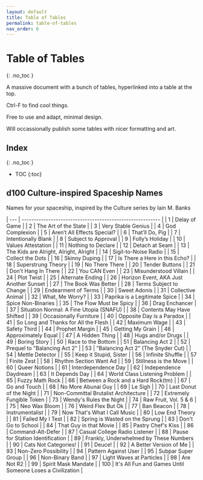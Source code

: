 ```yaml
---
layout: default
title: Table of Tables
permalink: table-of-tables
nav_order: 6
---
```


# Table of Tables

{: .no_toc }

A massive document with a bunch of tables, hyperlinked into a table at the top.

Ctrl-F to find cool things.

Free to use and adapt, minimal design.

Will occassionally publish some tables with nicer formatting and art.

## Index ##
{: .no_toc }
- TOC
{:toc}

## d100 Culture-inspired Spaceship Names

Names for your spaceship, inspired by the Culture series by Iain M. Banks

| --- | --------------------------------------------------------- |
| 1   | Delay of Game                                             |
| 2   | The Art of the State                                      |
| 3   | Very Stable Genius                                        |
| 4   | God Complexion                                            |
| 5   | Aren’t All Effects Special?                               |
| 6   | That’ll Do, Pig                                           |
| 7   | Intentionally Blank                                       |
| 8   | Subject to Approval                                       |
| 9   | Folly’s Holiday                                           |
| 10  | Values Attestation                                        |
| 11  | Nothing to Declare                                        |
| 12  | Detach at Seam                                            |
| 13  | The Kids are Alright, Alright, Alright                    |
| 14  | Sigil-to-Noise Radio                                      |
| 15  | Collect the Dots                                          |
| 16  | Skinny Duping                                             |
| 17  | Is There a Here in this Echo?                             |
| 18  | Superstrung Theory                                        |
| 19  | No There There                                            |
| 20  | Tender Buttons                                            |
| 21  | Don't Hang In There                                       |
| 22  | You CAN Even                                              |
| 23  | Misunderstood Villain                                     |
| 24  | Plot Twist                                                |
| 25  | Alternate Ending                                          |
| 26  | Horizon Event, AKA Just Another Sunset                    |
| 27  | The Book Was Better                                       |
| 28  | Terms Subject to Change                                   |
| 29  | Endearment of Terms                                       |
| 30  | Sweet Adonis                                              |
| 31  | Collective Animal                                         |
| 32  | What, Me Worry?                                           |
| 33  | Paprika is a Legitimate Spice                             |
| 34  | Spice Non-Binaries                                        |
| 35  | The Flow Must be Spicy                                    |
| 36  | Drag Enchancer                                            |
| 37  | Situation Normal: A Fine Utopia (SNAFU)                   |
| 38  | Contents May Have Shifted                                 |
| 39  | Occasionally Furniture                                    |
| 40  | Opposite Day is a Paradox                                 |
| 41  | So Long and Thanks for All the Flesh                      |
| 42  | Maximum Wage                                              |
| 43  | Safety Third                                              |
| 44  | Prophet Margin                                            |
| 45  | Getting My Grain                                          |
| 46  | Approximately Equal                                       |
| 47  | A Hidden Thing                                            |
| 48  | Hugs and/or Drugs                                         |
| 49  | Boring Story                                              |
| 50  | Race to the Bottom                                        |
| 51  | Balancing Act 2                                           |
| 52  | Prequel to "Balancing Act 2"                              |
| 53  | "Balancing Act 2" (The Snyder Cut)                        |
| 54  | Mettle Detector                                           |
| 55  | Keep it Stupid, Sister                                    |
| 56  | Infinite Shuffle                                          |
| 57  | Finite Zest                                               |
| 58  | Rhythm Section Want Ad                                    |
| 59  | Stillness is the Move                                     |
| 60  | Queer Notions                                             |
| 61  | Interdependence Day                                       |
| 62  | Independence Daydream                                     |
| 63  | It Depends Day                                            |
| 64  | World Class Listening Problem                             |
| 65  | Fuzzy Math Rock                                           |
| 66  | Between a Rock and a Hard Rock(tm)                        |
| 67  | Go and Touch                                              |
| 68  | No More Abunai Guy                                        |
| 69  | Le Sigh                                                   |
| 70  | Last Donut of the Night                                   |
| 71  | Non-Committal Brutalist Architecture                      |
| 72  | Extremely Fungible Token                                  |
| 73  | Wendy's Rules the Night                                   |
| 74  | Raw Fruit, Vol. 5 & 6                                     |
| 75  | Neo Wax Bloom                                             |
| 76  | Weird Flex But Ok                                         |
| 77  | Ban Beacon                                                |
| 78  | Instrumentalist                                           |
| 79  | Now That's What I Call Music                              |
| 80  | Low End Theory                                            |
| 81  | Failed My I Test                                          |
| 82  | Spring is Wasted on the Sprung                            |
| 83  | Don't Go to School                                        |
| 84  | That Guy in that Movie                                    |
| 85  | Pastry Chef's Kiss                                        |
| 86  | Command-Alt-Defer                                         |
| 87  | Casual College Radio Listener                             |
| 88  | Pause for Station Identification                          |
| 89  | Frankly, Underwhelmed by These Numbers                    |
| 90  | Cats Not Categories!                                      |
| 91  | Deuce!                                                    |
| 92  | A Better Version of Me                                    |
| 93  | Non-Zero Possibility                                      |
| 94  | Pattern Against User                                      |
| 95  | Subpar Super Group                                        |
| 96  | Non-Binary Band                                           |
| 97  | Light Waves at Particles                                  |
| 98  | Are Not R2                                                |
| 99  | Spirit Mask Mandate                                       |
| 100 | It's All Fun and Games Until Someone Loses a Civilization |